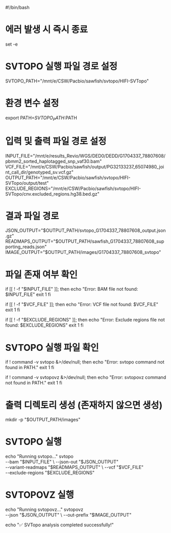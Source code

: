 #!/bin/bash

# 에러 발생 시 즉시 종료
set -e

# SVTOPO 실행 파일 경로 설정
SVTOPO_PATH="/mnt/e/CSW/Pacbio/sawfish/svtopo/HIFI-SVTopo"

# 환경 변수 설정
export PATH=$SVTOPO_PATH:$PATH

# 입력 및 출력 파일 경로 설정
INPUT_FILE="/mnt/e/results_Revio/WGS/DED0/DEDD/G1704337_78807608/pbmm2_sorted_haplotagged_snp_vaf30.bam"
VCF_FILE="/mnt/e/CSW/Pacbio/sawfish/output/PG32133237_65074980_joint_call_dir/genotyped_sv.vcf.gz"
OUTPUT_PATH="/mnt/e/CSW/Pacbio/sawfish/svtopo/HIFI-SVTopo/output/test"
EXCLUDE_REGIONS="/mnt/e/CSW/Pacbio/sawfish/svtopo/HIFI-SVTopo/cnv.excluded_regions.hg38.bed.gz"

# 결과 파일 경로
JSON_OUTPUT="$OUTPUT_PATH/svtopo_G1704337_78807608_output.json.gz"
READMAPS_OUTPUT="$OUTPUT_PATH/sawfish_G1704337_78807608_supporting_reads.json"
IMAGE_OUTPUT="$OUTPUT_PATH/images/G1704337_78807608_svtopo"

# 파일 존재 여부 확인
if [[ ! -f "$INPUT_FILE" ]]; then
    echo "Error: BAM file not found: $INPUT_FILE"
    exit 1
fi

if [[ ! -f "$VCF_FILE" ]]; then
    echo "Error: VCF file not found: $VCF_FILE"
    exit 1
fi

if [[ ! -f "$EXCLUDE_REGIONS" ]]; then
    echo "Error: Exclude regions file not found: $EXCLUDE_REGIONS"
    exit 1
fi

# SVTOPO 실행 파일 확인
if ! command -v svtopo &>/dev/null; then
    echo "Error: svtopo command not found in PATH."
    exit 1
fi

if ! command -v svtopovz &>/dev/null; then
    echo "Error: svtopovz command not found in PATH."
    exit 1
fi

# 출력 디렉토리 생성 (존재하지 않으면 생성)
mkdir -p "$OUTPUT_PATH/images"

# SVTOPO 실행
echo "Running svtopo..."
svtopo \
    --bam "$INPUT_FILE" \
    --json-out "$JSON_OUTPUT" \
    --variant-readmaps "$READMAPS_OUTPUT" \
    --vcf "$VCF_FILE" \
    --exclude-regions "$EXCLUDE_REGIONS"

# SVTOPOVZ 실행
echo "Running svtopovz..."
svtopovz \
    --json "$JSON_OUTPUT" \
    --out-prefix "$IMAGE_OUTPUT"

echo "✅ SVTopo analysis completed successfully!"

